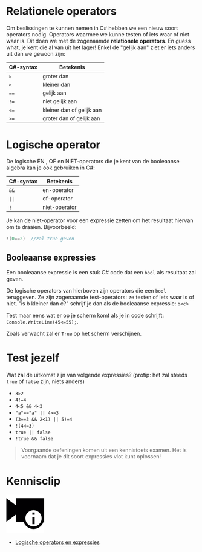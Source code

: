 # Relationele operators
Om beslissingen te kunnen nemen in C# hebben we een nieuw soort operators nodig. Operators waarmee we kunne testen of iets waar of niet waar is. Dit doen we met de zogenaamde **relationele operators**. En guess what, je kent die al van uit het lager! Enkel de "gelijk aan" ziet er iets anders uit dan we gewoon zijn:


| C#-syntax| Betekenis| 
| ---------| ---------
| ``>`` |groter dan| 
| ``<`` |kleiner dan| 
| ``==`` |gelijk aan | 
| ``!=`` |niet gelijk aan| 
| ``<=`` |kleiner dan of gelijk aan| 
| ``>=`` |groter dan of gelijk aan| 

# Logische operator
De logische EN , OF en NIET-operators die je kent van de booleaanse algebra kan je ook gebruiken in C#:

| C#-syntax| Betekenis| 
| ---------| ---------| 
| ``&&`` |en-operator| 
| <code>&#124;&#124;</code> |of-operator| 
| ``!``  |niet-operator| 

Je kan de niet-operator voor een expressie zetten om het resultaat hiervan om te draaien. Bijvoorbeeld:
```csharp
!(0==2)  //zal true geven
```
## Booleaanse expressies

Een booleaanse expressie is een stuk C# code dat een ``bool`` als resultaat zal geven. 

De logische operators van hierboven zijn operators die een ``bool`` teruggeven. Ze zijn zogenaamde test-operators: ze testen of iets waar is of niet. 
"is b kleiner dan c?" schrijf je dan als de booleaanse expressie: ``b<c``>

Test maar eens wat er op je scherm komt als je in code schrijft: ``Console.WriteLine(45<=55);``. 

Zoals verwacht zal er ``True`` op het scherm verschijnen.


# Test jezelf
Wat zal de uitkomst zijn van volgende expressies? (protip: het zal steeds ``true`` of ``false`` zijn, niets anders)
* ``3>2  ``
* ``4!=4`` 
* ``4<5 && 4<3 ``
* ``"a"=="a" || 4>=3  ``
* ``(3==3 && 2<1) || 5!=4 ``
* ``!(4<=3) ``
* ``true || false ``
* ``!true && false ``

>Voorgaande oefeningen komen uit een kennistoets examen. Het is voornaam dat je dit soort expressies vlot kunt oplossen!

# Kennisclip
![](../assets/infoclip.png)
* [Logische operators en expressies ](https://ap.cloud.panopto.eu/Panopto/Pages/Viewer.aspx?id=4602c8f9-1540-427e-8fd8-a91100bc3abb)